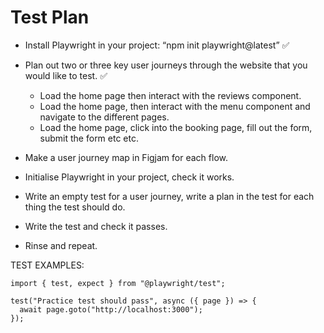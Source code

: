 # Test Plan #


- Install Playwright in your project: “npm init playwright@latest” ✅

- Plan out two or three key user journeys through the website that you would like to test. ✅

    - Load the home page then interact with the reviews component. 
    - Load the home page, then interact with the menu component and navigate to the different pages. 
    - Load the home page, click into the booking page, fill out the form, submit the form etc etc. 

- Make a user journey map in Figjam for each flow. 

- Initialise Playwright in your project, check it works. 

- Write an empty test for a user journey, write a plan in the test for each thing the test should do. 

- Write the test and check it passes. 

- Rinse and repeat. 




TEST EXAMPLES:

```
import { test, expect } from "@playwright/test";

test("Practice test should pass", async ({ page }) => {
  await page.goto("http://localhost:3000");
});

```
